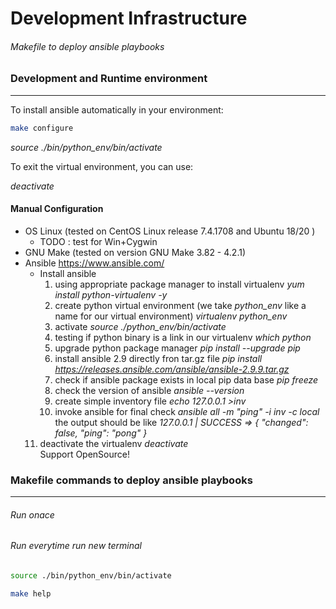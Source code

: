 # Development Infrastructure
###### Makefile to deploy ansible playbooks


### Development and Runtime environment

---------------------------------------------------------------------

 To install ansible automatically in your environment:
```bash
make configure
```

*source ./bin/python_env/bin/activate*

To exit the virtual environment, you can use:

*deactivate*

#### Manual Configuration

- OS Linux (tested on CentOS Linux release 7.4.1708 and Ubuntu 18/20 )
  - TODO : test for Win+Cygwin
- GNU Make (tested on version GNU Make 3.82 - 4.2.1)
- Ansible  https://www.ansible.com/
    - Install ansible
      1. using appropriate package manager to install virtualenv *yum install python-virtualenv -y*
      2. create python virtual environment (we take *python_env* like a name for our virtual environment) *virtualenv python_env*
      3. activate  *source ./python_env/bin/activate*
      4. testing if python binary is a link in our virtualenv *which python*  
      5. upgrade python package manager  *pip install --upgrade pip*
      6. install ansible 2.9 directly fron tar.gz file *pip  install  https://releases.ansible.com/ansible/ansible-2.9.9.tar.gz*
      7. check if ansible package exists in local pip data base *pip freeze*
      8. check the version of ansible *ansible --version*
      9. create simple inventory file *echo 127.0.0.1 >inv*
      10. invoke ansible for final check  *ansible all -m "ping" -i inv -c local* the output should be like
         *127.0.0.1 | SUCCESS => {
         "changed": false,
         "ping": "pong"
          }*
     11. deactivate the virtualenv  *deactivate*  
Support OpenSource!


### Makefile commands to deploy ansible playbooks

---------------------------------------------------------------------
###### Run onace
###### Run everytime run new terminal
```bash
source ./bin/python_env/bin/activate
```

```bash
make help
```
